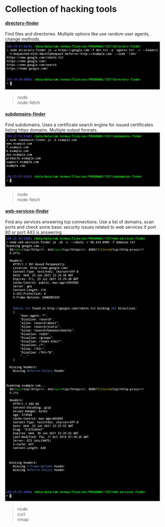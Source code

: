 # Collection of hacking tools

#### [directory-finder](https://github.com/StringManolo/1337/tree/master/directory-finder)
Find files and directories. Multiple options like use random user agents, change methods.
![directory-finder](https://github.com/StringManolo/1337/blob/master/resources/directory-finder.png)
> node  
> node-fetch 

#### [subdomains-finder](https://github.com/StringManolo/1337/tree/master/subdomains-finder)
Find subdomains. Uses a certificate search engine for issued certificates listing https domains. Multiple output formats.
![subdomains-finder](https://github.com/StringManolo/1337/blob/master/resources/subdomains-finder.png)
> node  
> node-fetch  

#### [web-services-finder](https://github.com/StringManolo/1337/tree/master/web-services-finder)
Find any services answering tcp connections. Use a list of domains, scan ports and check some basic security issues related to web services if port 80 or port 443 is answering
![web-services-finder](https://github.com/StringManolo/1337/blob/master/resources/web-services-finder.png)
> node  
> curl  
> nmap  
